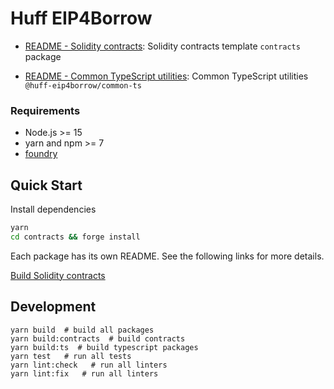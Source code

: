 # Huff EIP4Borrow

- [README - Solidity contracts](./contracts/README.md): Solidity contracts template `contracts` package

- [README - Common TypeScript utilities](./common-ts/README.md): Common TypeScript utilities `@huff-eip4borrow/common-ts`

### Requirements

- Node.js >= 15
- yarn and npm >= 7
- [foundry](https://book.getfoundry.sh/)

## Quick Start

Install dependencies

```bash
yarn
cd contracts && forge install
```

Each package has its own README. See the following links for more details.

[Build Solidity contracts](./contracts/README.md)

## Development

```
yarn build  # build all packages
yarn build:contracts  # build contracts
yarn build:ts  # build typescript packages
yarn test   # run all tests
yarn lint:check   # run all linters
yarn lint:fix   # run all linters
```
